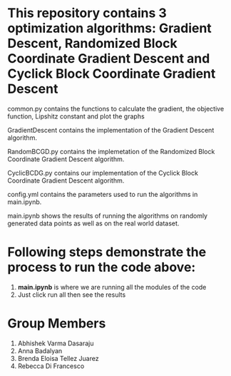 <h1> This repository contains 3 optimization algorithms: Gradient Descent, Randomized Block Coordinate Gradient Descent and Cyclick Block Coordinate Gradient Descent</h1>

common.py contains the functions to calculate the gradient, the objective function, Lipshitz constant and plot the graphs

GradientDescent contains the implementation of the Gradient Descent algorithm.

RandomBCGD.py contains the implemetation of the Randomized Block Coordinate Gradient Descent algorithm.

CyclicBCDG.py contains our implementation of the Cyclick Block Coordinate Gradient Descent algorithm.

config.yml contains the parameters used to run the algorithms in main.ipynb.

main.ipynb shows the results of running the algorithms on randomly generated data points as well as on the real world dataset.

<h1> Following steps demonstrate the process to run the code above:</h1>

1. **main.ipynb** is where we are running all the modules of the code
2. Just click run all then see the results

<h1>Group Members</h1>

1. Abhishek Varma Dasaraju
2. Anna Badalyan
3. Brenda Eloisa Tellez Juarez
4. Rebecca Di Francesco
